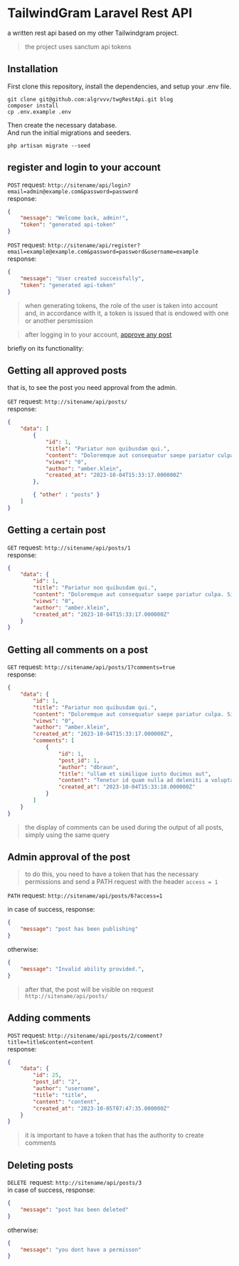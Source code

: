 # TailwindGram Laravel Rest API

a written rest api based on my other Tailwindgram project.

> the project uses sanctum api tokens

## Installation

First clone this repository, install the dependencies, and setup your .env file.

```
git clone git@github.com:algrvvv/twgRestApi.git blog
composer install
cp .env.example .env
```

Then create the necessary database. <br>
And run the initial migrations and seeders.

```
php artisan migrate --seed
```

## register and login to your account

`POST` request: `http://sitename/api/login?email=admin@example.com&password=password`<br>
response:

```json
{
    "message": "Welcome back, admin!",
    "token": "generated api-token"
}
```
`POST` request: `http://sitename/api/register?email=example@example.com&password=password&username=example`<br>
response:

```json
{
    "message": "User created successfully",
    "token": "generated api-token"
}
```

>when generating tokens, the role of the user is taken into account and, in accordance with it, a token is issued that is endowed with one or another persmission

>after logging in to your account, [approve any post](#admin-approval-of-the-post)


briefly on its functionality:

## Getting all approved posts
that is, to see the post you need approval from the admin. 

`GET` request: `http://sitename/api/posts/`<br>
response:
```json
{
    "data": [
        {
            "id": 1,
            "title": "Pariatur non quibusdam qui.",
            "content": "Doloremque aut consequatur saepe pariatur culpa. Sit magni sunt tenetur consequatur id a. Ea qui autem fugiat qui ad est similique.",
            "views": "0",
            "author": "amber.klein",
            "created_at": "2023-10-04T15:33:17.000000Z"
        },

        { "other" : "posts" }
    ]
}
```

## Getting a certain post

`GET` request: `http://sitename/api/posts/1`<br>
response:

```json
{
    "data": {
        "id": 1,
        "title": "Pariatur non quibusdam qui.",
        "content": "Doloremque aut consequatur saepe pariatur culpa. Sit magni sunt tenetur consequatur id a. Ea qui autem fugiat qui ad est similique.",
        "views": "0",
        "author": "amber.klein",
        "created_at": "2023-10-04T15:33:17.000000Z"
    }
}
```

## Getting all comments on a post

`GET` request: `http://sitename/api/posts/1?comments=true`<br>
response:
```json
{
    "data": {
        "id": 1,
        "title": "Pariatur non quibusdam qui.",
        "content": "Doloremque aut consequatur saepe pariatur culpa. Sit magni sunt tenetur consequatur id a. Ea qui autem fugiat qui ad est similique.",
        "views": "0",
        "author": "amber.klein",
        "created_at": "2023-10-04T15:33:17.000000Z",
        "comments": [
            {
                "id": 1,
                "post_id": 1,
                "author": "dbraun",
                "title": "ullam et similique iusto ducimus aut",
                "content": "Tenetur id quam nulla ad deleniti a voluptas. Quia temporibus earum tenetur dolorem corrupti dolor et. Explicabo omnis commodi quia veniam dolorem placeat et. Nam vitae fuga non expedita dolor eaque in. Cumque libero velit qui in incidunt.",
                "created_at": "2023-10-04T15:33:18.000000Z"
            }
        ]
    }
}
```

>the display of comments can be used during the output of all posts, simply using the same query

## Admin approval of the post

>to do this, you need to have a token that has the necessary permissions and send a PATH request with the header `access = 1`

`PATH` request: `http://sitename/api/posts/6?access=1` <br>

in case of success, response:
```json
{
    "message": "post has been publishing"
}
```
otherwise:

```json
{
    "message": "Invalid ability provided.",
}
```

>after that, the post will be visible on request `http://sitename/api/posts/`

## Adding comments

`POST` request: `http://sitename/api/posts/2/comment?title=title&content=content` <br>
response:

```json
{
    "data": {
        "id": 25,
        "post_id": "2",
        "author": "username",
        "title": "title",
        "content": "content",
        "created_at": "2023-10-05T07:47:35.000000Z"
    }
}
```

>it is important to have a token that has the authority to create comments

## Deleting posts

`DELETE `request: `http://sitename/api/posts/3` <br>
in case of success, response:

```json
{
    "message": "post has been deleted"
}
```

otherwise:

```json
{
    "message": "you dont have a permisson"
}
```